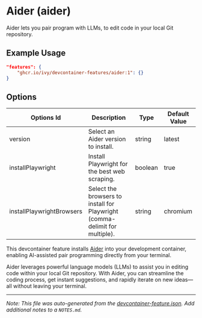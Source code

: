 
# Aider (aider)

Aider lets you pair program with LLMs, to edit code in your local Git repository.

## Example Usage

```json
"features": {
    "ghcr.io/ivy/devcontainer-features/aider:1": {}
}
```

## Options

| Options Id | Description | Type | Default Value |
|-----|-----|-----|-----|
| version | Select an Aider version to install. | string | latest |
| installPlaywright | Install Playwright for the best web scraping. | boolean | true |
| installPlaywrightBrowsers | Select the browsers to install for Playwright (comma-delimit for multiple). | string | chromium |

This devcontainer feature installs [Aider](https://github.com/Aider-AI/aider) into your development container, enabling AI-assisted pair programming directly from your terminal.

Aider leverages powerful language models (LLMs) to assist you in editing code within your local Git repository. With Aider, you can streamline the coding process, get instant suggestions, and rapidly iterate on new ideas—all without leaving your terminal.

---

_Note: This file was auto-generated from the [devcontainer-feature.json](https://github.com/ivy/devcontainer-features/blob/main/src/aider/devcontainer-feature.json).  Add additional notes to a `NOTES.md`._
